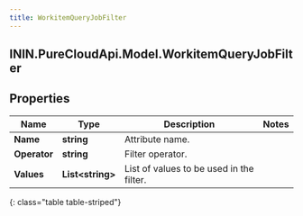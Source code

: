 ```yaml
---
title: WorkitemQueryJobFilter
---
```

## ININ.PureCloudApi.Model.WorkitemQueryJobFilter

## Properties

|Name | Type | Description | Notes|
|------------ | ------------- | ------------- | -------------|
| **Name** | **string** | Attribute name. | |
| **Operator** | **string** | Filter operator. | |
| **Values** | **List&lt;string&gt;** | List of values to be used in the filter. | |
{: class="table table-striped"}


